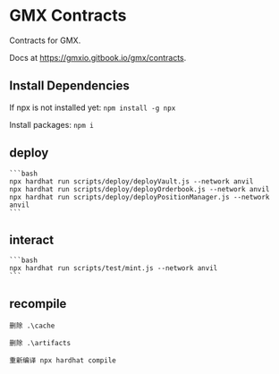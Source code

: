 # GMX Contracts
Contracts for GMX.

Docs at https://gmxio.gitbook.io/gmx/contracts.

## Install Dependencies
If npx is not installed yet:
`npm install -g npx`

Install packages:
`npm i`

## deploy 
    ```bash
    npx hardhat run scripts/deploy/deployVault.js --network anvil
    npx hardhat run scripts/deploy/deployOrderbook.js --network anvil
    npx hardhat run scripts/deploy/deployPositionManager.js --network anvil
    ```

## interact
    ```bash
    npx hardhat run scripts/test/mint.js --network anvil
    ```
## recompile
    删除 .\cache 

    删除 .\artifacts 

    重新编译 npx hardhat compile
